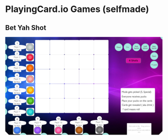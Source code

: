 # PlayingCard.io Games (selfmade)

## Bet Yah Shot
<img src="BetYahShot/Demo/Demo.BetYahShot.1.png" style="width: 500px" />
